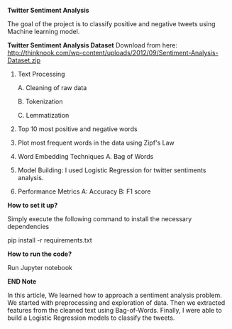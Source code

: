 **Twitter Sentiment Analysis**

The goal of the project is to classify positive and negative tweets using Machine learning model. 

**Twitter Sentiment Analysis Dataset**
Download from here: http://thinknook.com/wp-content/uploads/2012/09/Sentiment-Analysis-Dataset.zip
1. Text Processing

	A. Cleaning of raw data
	
	B. Tokenization
	
	C. Lemmatization

2. Top 10 most positive and negative words
3. Plot most frequent words in the data using Zipf's Law
4. Word Embedding Techniques
    A. Bag of Words
5. Model Building: I used Logistic Regression for twitter sentiments analysis.
6. Performance Metrics
    A: Accuracy
    B: F1 score
   
**How to set it up?**

Simply execute the following command to install the necessary dependencies

pip install -r requirements.txt

**How to run the code?**

Run Jupyter notebook

**END Note**

In this article, We learned how to approach a sentiment analysis problem. We started with
preprocessing and exploration of data. Then we extracted features from the cleaned text using
Bag-of-Words. Finally, I were able to build a Logistic Regression models to classify the tweets.
